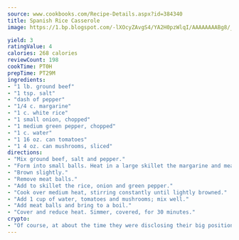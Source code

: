 ```yaml
---
source: www.cookbooks.com/Recipe-Details.aspx?id=384340
title: Spanish Rice Casserole
image: https://1.bp.blogspot.com/-lXOcyZAvgS4/YA2H0pzWlqI/AAAAAAAABg8/_HX4JI-WmFM0Tz684w_qYjP9vBzksmFNgCLcBGAsYHQ/s219/20.png

yield: 3
ratingValue: 4
calories: 268 calories
reviewCount: 198
cookTime: PT0H
prepTime: PT29M
ingredients:
- "1 lb. ground beef"
- "1 tsp. salt"
- "dash of pepper"
- "1/4 c. margarine"
- "1 c. white rice"
- "1 small onion, chopped"
- "1 medium green pepper, chopped"
- "1 c. water"
- "1 16 oz. can tomatoes"
- "1 4 oz. can mushrooms, sliced"
directions:
- "Mix ground beef, salt and pepper."
- "Form into small balls. Heat in a large skillet the margarine and meat balls."
- "Brown slightly."
- "Remove meat balls."
- "Add to skillet the rice, onion and green pepper."
- "Cook over medium heat, stirring constantly until lightly browned."
- "Add 1 cup of water, tomatoes and mushrooms; mix well."
- "Add meat balls and bring to a boil."
- "Cover and reduce heat. Simmer, covered, for 30 minutes."
crypto:
- "Of course, at about the time they were disclosing their big position, Bitcoin started to crash."
---
```

